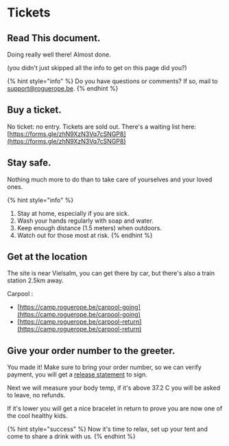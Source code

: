 
# Tickets

## Read This document.

Doing really well there! Almost done.

\(you didn't just skipped all the info to get on this page did you?\)

{% hint style="info" %}
Do you have questions or comments? If so, mail to [support@roguerope.be](mailto:support@roguerope.be).
{% endhint %}

## Buy a ticket.

No ticket: no entry. Tickets are sold out. There's a waiting list here: [https://forms.gle/zhN9XzN3Vq7cSNGP8](https://forms.gle/zhN9XzN3Vq7cSNGP8)

## Stay safe.

Nothing much more to do than to take care of yourselves and your loved ones.

{% hint style="info" %}
1. Stay at home, especially if you are sick.
2. Wash your hands regularly with soap and water.
3. Keep enough distance \(1.5 meters\) when outdoors.
4. Watch out for those most at risk.
{% endhint %}

## Get at the location

The site is near Vielsalm, you can get there by car, but there's also a train station 2.5km away.

Carpool :

* [https://camp.roguerope.be/carpool-going](https://camp.roguerope.be/carpool-going)
* [https://camp.roguerope.be/carpool-return](https://camp.roguerope.be/carpool-return)

## Give your order number to the greeter.

You made it! Make sure to bring your order number, so we can verify payment, you will get a [release statement](https://github.com/RogueRope/SurvivalGuide/tree/8d063fb0a9f3b34ba295bf545b9b832b6415ef3a/release-statement.md) to sign.

Next we will measure your body temp, if it's above 37.2 C you will be asked to leave, no refunds.

If it's lower you will get a nice bracelet in return to prove you are now one of the cool healthy kids.

{% hint style="success" %}
Now it's time to relax, set up your tent and come to share a drink with us.
{% endhint %}

